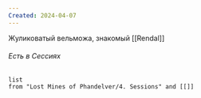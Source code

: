```yaml
---
Created: 2024-04-07
---
```

Жуликоватый вельможа, знакомый [[Rendal]]

###### Есть в Сессиях
```dataview
list
from "Lost Mines of Phandelver/4. Sessions" and [[]]
```

